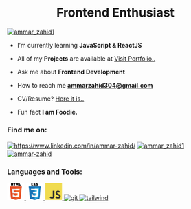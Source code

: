 <h1 align="center">Frontend Enthusiast</h1>

<p align="left"> <a href="https://twitter.com/ammar_zahid1" target="blank"><img src="https://img.shields.io/twitter/follow/ammar_zahid1?logo=twitter&style=for-the-badge" alt="ammar_zahid1" /></a> </p>

- I’m currently learning **JavaScript & ReactJS**

- <p dir="auto">All of my <strong>Projects</strong> are available at <a href="https://ammar-zahid.github.io/Personal-Portfolio/" rel="nofollow">Visit Portfolio..</a></p>

- Ask me about **Frontend Development**

- How to reach me **ammarzahid304@gmail.com**

- <p dir="auto">CV/Resume? <a href="https://docs.google.com/document/d/1-VmMNKML2zAmyhfSOPEq08EvRd5j5_sZ/edit?usp=drive_link&ouid=114405038325517065342&rtpof=true&sd=true" rel="nofollow">Here it is..</a></p>

- Fun fact **I am Foodie.**

<h3 align="left">Find me on:</h3>
<p align="left">
<a href="https://linkedin.com/in/https://www.linkedin.com/in/ammar-zahid/" target="blank"><img align="center" src="https://raw.githubusercontent.com/rahuldkjain/github-profile-readme-generator/master/src/images/icons/Social/linked-in-alt.svg" alt="https://www.linkedin.com/in/ammar-zahid/" height="30" width="40" /></a>
<a href="https://twitter.com/ammar_zahid1" target="blank"><img align="center" src="https://raw.githubusercontent.com/rahuldkjain/github-profile-readme-generator/master/src/images/icons/Social/twitter.svg" alt="ammar_zahid1" height="30" width="40" /></a>
<a href="https://stackoverflow.com/users/ammar-zahid" target="blank"><img align="center" src="https://raw.githubusercontent.com/rahuldkjain/github-profile-readme-generator/master/src/images/icons/Social/stack-overflow.svg" alt="ammar-zahid" height="30" width="40" /></a>
</p>

<h3 align="left">Languages and Tools:</h3>

<p align="left">
<a href="https://www.html5.com/" target="_blank" rel="noreferrer">
<img src="https://raw.githubusercontent.com/devicons/devicon/master/icons/html5/html5-original-wordmark.svg" alt="html5" width="40" height="40"/> </a>
<a href="#"> <img src="https://raw.githubusercontent.com/devicons/devicon/master/icons/css3/css3-original-wordmark.svg" alt="css3" width="40" height="40" style="max-width: 100%;"> </a>
<a href="#"> <img src="https://raw.githubusercontent.com/devicons/devicon/master/icons/javascript/javascript-original.svg" alt="javascript" width="40" height="40" style="max-width: 100%;"> </a>
<a href="#" target="_blank" rel="noreferrer"> <img src="https://www.vectorlogo.zone/logos/git-scm/git-scm-icon.svg" alt="git" width="40" height="40"/> </a>  
<a href="https://tailwindcss.com/" target="_blank" rel="noreferrer"> <img src="https://www.vectorlogo.zone/logos/tailwindcss/tailwindcss-icon.svg" alt="tailwind" width="40" height="40"/> </a>
<!-- <a href="https://www.cprogramming.com/" target="_blank" rel="noreferrer">  -->
<!-- <img src="https://raw.githubusercontent.com/devicons/devicon/master/icons/c/c-original.svg" alt="c" width="40" height="40"/> </a>  -->
<!-- <a href="https://www.java.com" target="_blank" rel="noreferrer">  -->
<!-- <img src="https://raw.githubusercontent.com/devicons/devicon/master/icons/java/java-original.svg" alt="java" width="40" height="40"/> </a>  -->
</p>
